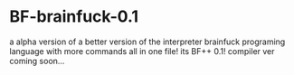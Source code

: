 # BF-brainfuck-0.1
a alpha version of a better version of the interpreter brainfuck programing language with more commands all in one file! its BF++ 0.1! compiler ver coming soon...
